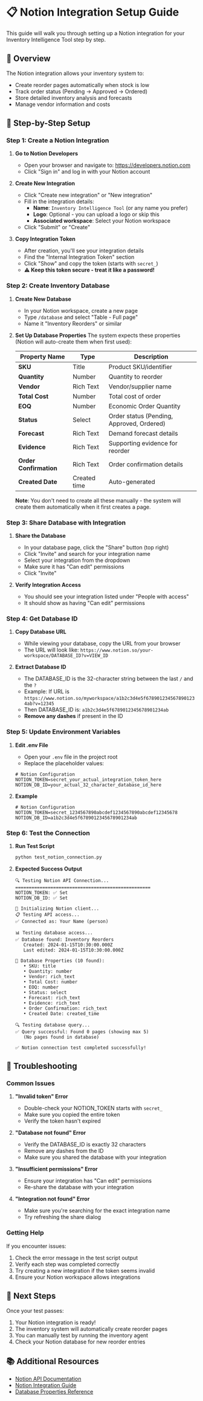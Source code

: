 # 📋 Notion Integration Setup Guide

This guide will walk you through setting up a Notion integration for your Inventory Intelligence Tool step by step.

## 🎯 Overview

The Notion integration allows your inventory system to:
- Create reorder pages automatically when stock is low
- Track order status (Pending → Approved → Ordered)
- Store detailed inventory analysis and forecasts
- Manage vendor information and costs

## 📝 Step-by-Step Setup

### Step 1: Create a Notion Integration

1. **Go to Notion Developers**
   - Open your browser and navigate to: https://developers.notion.com
   - Click "Sign in" and log in with your Notion account

2. **Create New Integration**
   - Click "Create new integration" or "New integration"
   - Fill in the integration details:
     - **Name**: `Inventory Intelligence Tool` (or any name you prefer)
     - **Logo**: Optional - you can upload a logo or skip this
     - **Associated workspace**: Select your Notion workspace
   - Click "Submit" or "Create"

3. **Copy Integration Token**
   - After creation, you'll see your integration details
   - Find the "Internal Integration Token" section
   - Click "Show" and copy the token (starts with `secret_`)
   - **⚠️ Keep this token secure - treat it like a password!**

### Step 2: Create Inventory Database

1. **Create New Database**
   - In your Notion workspace, create a new page
   - Type `/database` and select "Table - Full page"
   - Name it "Inventory Reorders" or similar

2. **Set Up Database Properties**
   The system expects these properties (Notion will auto-create them when first used):
   
   | Property Name | Type | Description |
   |---------------|------|-------------|
   | **SKU** | Title | Product SKU/identifier |
   | **Quantity** | Number | Quantity to reorder |
   | **Vendor** | Rich Text | Vendor/supplier name |
   | **Total Cost** | Number | Total cost of order |
   | **EOQ** | Number | Economic Order Quantity |
   | **Status** | Select | Order status (Pending, Approved, Ordered) |
   | **Forecast** | Rich Text | Demand forecast details |
   | **Evidence** | Rich Text | Supporting evidence for reorder |
   | **Order Confirmation** | Rich Text | Order confirmation details |
   | **Created Date** | Created time | Auto-generated |

   **Note**: You don't need to create all these manually - the system will create them automatically when it first creates a page.

### Step 3: Share Database with Integration

1. **Share the Database**
   - In your database page, click the "Share" button (top right)
   - Click "Invite" and search for your integration name
   - Select your integration from the dropdown
   - Make sure it has "Can edit" permissions
   - Click "Invite"

2. **Verify Integration Access**
   - You should see your integration listed under "People with access"
   - It should show as having "Can edit" permissions

### Step 4: Get Database ID

1. **Copy Database URL**
   - While viewing your database, copy the URL from your browser
   - The URL will look like: `https://www.notion.so/your-workspace/DATABASE_ID?v=VIEW_ID`

2. **Extract Database ID**
   - The DATABASE_ID is the 32-character string between the last `/` and the `?`
   - Example: If URL is `https://www.notion.so/myworkspace/a1b2c3d4e5f6789012345678901234ab?v=12345`
   - Then DATABASE_ID is: `a1b2c3d4e5f6789012345678901234ab`
   - **Remove any dashes** if present in the ID

### Step 5: Update Environment Variables

1. **Edit .env File**
   - Open your `.env` file in the project root
   - Replace the placeholder values:

   ```env
   # Notion Configuration
   NOTION_TOKEN=secret_your_actual_integration_token_here
   NOTION_DB_ID=your_actual_32_character_database_id_here
   ```

2. **Example**
   ```env
   # Notion Configuration
   NOTION_TOKEN=secret_1234567890abcdef1234567890abcdef12345678
   NOTION_DB_ID=a1b2c3d4e5f6789012345678901234ab
   ```

### Step 6: Test the Connection

1. **Run Test Script**
   ```bash
   python test_notion_connection.py
   ```

2. **Expected Success Output**
   ```
   🔍 Testing Notion API Connection...
   ==================================================
   NOTION_TOKEN: ✅ Set
   NOTION_DB_ID: ✅ Set

   🔗 Initializing Notion client...
   📋 Testing API access...
   ✅ Connected as: Your Name (person)

   📊 Testing database access...
   ✅ Database found: Inventory Reorders
      Created: 2024-01-15T10:30:00.000Z
      Last edited: 2024-01-15T10:30:00.000Z

   📝 Database Properties (10 found):
      • SKU: title
      • Quantity: number
      • Vendor: rich_text
      • Total Cost: number
      • EOQ: number
      • Status: select
      • Forecast: rich_text
      • Evidence: rich_text
      • Order Confirmation: rich_text
      • Created Date: created_time

   🔍 Testing database query...
   ✅ Query successful: Found 0 pages (showing max 5)
      (No pages found in database)

   ✅ Notion connection test completed successfully!
   ```

## 🔧 Troubleshooting

### Common Issues

1. **"Invalid token" Error**
   - Double-check your NOTION_TOKEN starts with `secret_`
   - Make sure you copied the entire token
   - Verify the token hasn't expired

2. **"Database not found" Error**
   - Verify the DATABASE_ID is exactly 32 characters
   - Remove any dashes from the ID
   - Make sure you shared the database with your integration

3. **"Insufficient permissions" Error**
   - Ensure your integration has "Can edit" permissions
   - Re-share the database with your integration

4. **"Integration not found" Error**
   - Make sure you're searching for the exact integration name
   - Try refreshing the share dialog

### Getting Help

If you encounter issues:
1. Check the error message in the test script output
2. Verify each step was completed correctly
3. Try creating a new integration if the token seems invalid
4. Ensure your Notion workspace allows integrations

## 🎉 Next Steps

Once your test passes:
1. Your Notion integration is ready!
2. The inventory system will automatically create reorder pages
3. You can manually test by running the inventory agent
4. Check your Notion database for new reorder entries

## 📚 Additional Resources

- [Notion API Documentation](https://developers.notion.com/docs)
- [Notion Integration Guide](https://developers.notion.com/docs/getting-started)
- [Database Properties Reference](https://developers.notion.com/reference/property-object)
